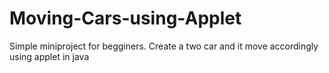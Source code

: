 # Moving-Cars-using-Applet
Simple miniproject for begginers. Create a two car and it move accordingly using applet in java
